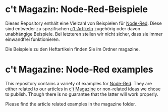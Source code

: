 # c't Magazin: Node-Red-Beispiele
Dieses Repository enthält eine Vielzahl von Beispielen für [Node-Red](https://nodered.org/). Diese sind entweder zu spezifischen [c't-Artikeln](https://www.ct.de) zugehörig oder davon unabhängige Beispiele. Bei letzteren stellen wir nicht sicher, dass sie immer einwandfrei funktionieren.

Die Beispiele zu den Heftartikeln finden Sie im Ordner magazine.

# c't Magazine: Node-Red examples

This repository contains a variety of examples for [Node-Red](https://nodered.org/). They are either related to our articles in [c't Magazine](https://www.ct.de) or non-related ideas we chose to publish. Though there is no guarantee that the latter will work properly.

Please find the article related examples in the magazine folder.
